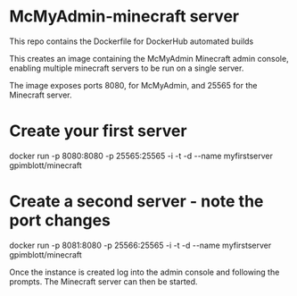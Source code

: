 # McMyAdmin-minecraft server
This repo contains the Dockerfile for DockerHub automated builds

This creates an image containing the McMyAdmin Minecraft admin console, enabling multiple minecraft servers to be run on a single server.

The image exposes ports 8080, for McMyAdmin, and 25565 for the Minecraft server.

# Create your first server
docker run -p 8080:8080 -p 25565:25565 -i -t -d --name myfirstserver gpimblott/minecraft

# Create a second server - note the port changes
docker run -p 8081:8080 -p 25566:25565 -i -t -d --name myfirstserver gpimblott/minecraft

Once the instance is created log into the admin console and following the prompts.  The Minecraft server can then be started.
